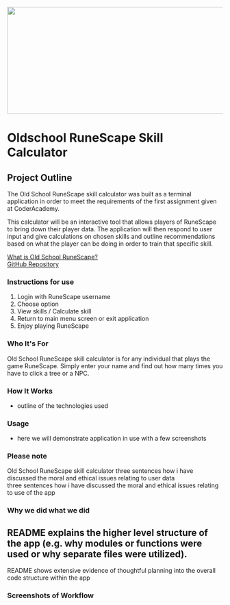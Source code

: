 <p align="center">
  <img width="1050" height="250" src=https://www.gamegrin.com/assets/Uploads/_resampled/croppedimage640200-RuneScape2-18212539.jpg></p>
  
# Oldschool RuneScape Skill Calculator
## Project Outline


The Old School RuneScape skill calculator was built as a terminal application in order to meet the requirements of the first assignment given at CoderAcademy.  

This calculator will be an interactive tool that allows players of RuneScape to bring down their player data.
The application will then respond to user input and give calculations on chosen skills and  outline recommendations based on what the player can be doing in order to train that specific skill. 


[What is Old School RuneScape?](https://en.wikipedia.org/wiki/Old_School_RuneScape)<br>
[GitHub Repository](https://github.com/timwaldron/osrs-calc)<br>

### Instructions for use  
1. Login with RuneScape username
2. Choose option
3. View skills / Calculate skill
4. Return to main menu screen or exit application
5. Enjoy playing RuneScape

### Who It's For
Old School RuneScape skill calculator is for any individual that plays the game RuneScape. Simply enter your name and find out how many times you have to click a tree or a NPC.

### How It Works
- outline of the technologies used

### Usage 
- here we will demonstrate application in use with a few screenshots

### Please note
Old School RuneScape skill calculator
three sentences how i have discussed the moral and ethical issues relating to user data<br>
three sentences how i have discussed the moral and ethical issues relating to use of the app<br>

### Why we did what we did
README explains the higher level structure of the app (e.g. why modules or functions were used or why separate files were utilized).<br>
-
README shows extensive evidence of thoughtful planning into the overall code structure within the app<br>

### Screenshots of Workflow







